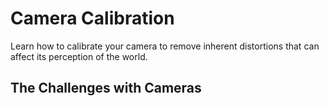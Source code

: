 # Camera Calibration

Learn how to calibrate your camera to remove inherent distortions that can affect its perception of the world.

## The Challenges with Cameras

